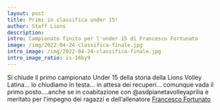 ```yaml
--- 
layout: post
title: Primi in classifica under 15!
author: Staff Lions
description: 
intro: Campionato finito per l'under 15 di Francesco Fortunato
image: /img/2022-04-24-classifica-finale.jpg
intro_image: /img/2022-04-24-classifica-finale.jpg
intro_image_ratio: is-16by9
---
```


Si chiude il primo campionato Under 15 della storia della Lions Volley Latina… lo chiudiamo in testa… in attesa dei recuperi… comunque vada il primo posto….anche se in coabitazione con @asdpianetavolleyaprilia è meritato per l’impegno dei ragazzi e dell’allenatore <a href="https://l.facebook.com/l.php?u=https%3A%2F%2Fwww.instagram.com%2F_u%2Fscottfortune59%3Ffbclid%3DIwAR0fXbjwI9x3ADeCLFa-FSL03bA2b4qzVe6OOKXzt1OJ_mVJ-npvY2JK6Kk&h=AT2lH13o8PuNrhG0_lDHoQgs6atYIfTP9vPFvBKdsovOPHal3_x5_SFBAlEs9VPPAHC8ac3ouAhIgHEFv1kFYUqaOxj6pjydV6ikqPd9TwLvtyAXYr9I1INIruA_&__tn__=-UK-R&c[0]=AT00lJw5xucDGlynSvJe5nj8xu79Z4LL-BQpp38ZRibW0Os433AGU8UUqVcqfzThwv9DtmT4fhOACGzUmFdGbxYe1e3vgd32YbzAQZOVi3zO-oRKos9SjecbU00vTo2UQ7QxO1FNXU8WqqfLXF5-Dc0hvS2jSLxOu3lcN2BgTFvIKA" target=_blank>Francesco Fortunato</a>